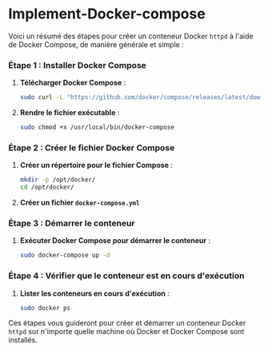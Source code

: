# Implement-Docker-compose
Voici un résumé des étapes pour créer un conteneur Docker `httpd` à l'aide de Docker Compose, de manière générale et simple :

### Étape 1 : Installer Docker Compose
1. **Télécharger Docker Compose** :
   ```bash
   sudo curl -L "https://github.com/docker/compose/releases/latest/download/docker-compose-$(uname -s)-$(uname -m)" -o /usr/local/bin/docker-compose
   ```
2. **Rendre le fichier exécutable** :
   ```bash
   sudo chmod +x /usr/local/bin/docker-compose
   ```

### Étape 2 : Créer le fichier Docker Compose
1. **Créer un répertoire pour le fichier Compose** :
   ```bash
   mkdir -p /opt/docker/
   cd /opt/docker/
   ```
2. **Créer un fichier `docker-compose.yml`** 

### Étape 3 : Démarrer le conteneur
1. **Exécuter Docker Compose pour démarrer le conteneur** :
   ```bash
   sudo docker-compose up -d
   ```

### Étape 4 : Vérifier que le conteneur est en cours d'exécution
1. **Lister les conteneurs en cours d'exécution** :
   ```bash
   sudo docker ps
   ```

Ces étapes vous guideront pour créer et démarrer un conteneur Docker `httpd` sur n'importe quelle machine où Docker et Docker Compose sont installés.
